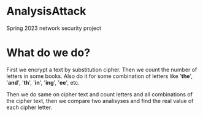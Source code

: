 # AnalysisAttack
Spring 2023 network security project

# What do we do?
First we encrypt a text by substitution cipher. Then we count the number of letters in some books. Also do it for some combination of letters like '__the__', '__and__', '__th__', '__in__', '__ing__', '__ee__', etc.

Then we do same on cipher text and count letters and all combinations of the cipher text, then we compare two analisyses and find the real value of each cipher letter.
